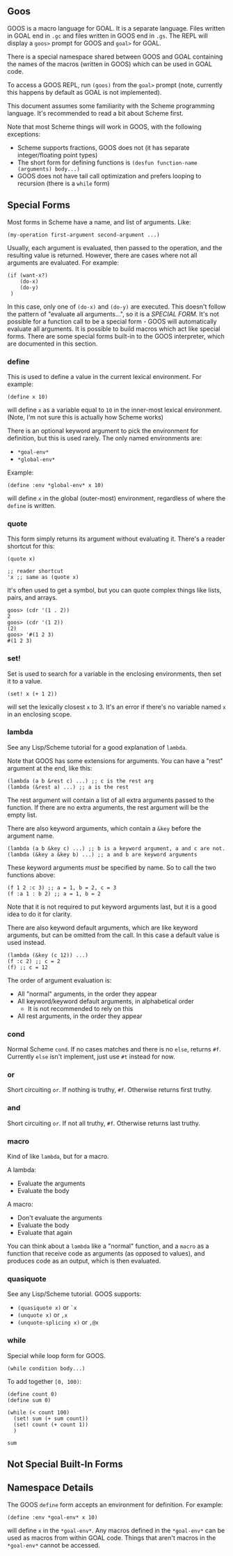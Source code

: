 Goos
-----
GOOS is a macro language for GOAL. It is a separate language.  Files written in GOAL end in `.gc`  and files written in GOOS end in `.gs`.  The REPL will display a `goos>` prompt for GOOS and `goal>` for GOAL.

There is a special namespace shared between GOOS and GOAL containing the names of the macros (written in GOOS) which can be used in GOAL code.

To access a GOOS REPL, run `(goos)` from the `goal>` prompt (note, currently this happens by default as GOAL is not implemented).  

This document assumes some familiarity with the Scheme programming language.  It's recommended to read a bit about Scheme first.

Note that most Scheme things will work in GOOS, with the following exceptions:
- Scheme supports fractions, GOOS does not (it has separate integer/floating point types)
- The short form for defining functions is `(desfun function-name (arguments) body...)`
- GOOS does not have tail call optimization and prefers looping to recursion (there is a `while` form)


Special Forms
---------------
Most forms in Scheme have a name, and list of arguments. Like:
```
(my-operation first-argument second-argument ...)
```
Usually, each argument is evaluated, then passed to the operation, and the resulting value is returned.  However, there are cases where not all arguments are evaluated.  For example:
```
(if (want-x?)
    (do-x)
    (do-y)
 )
```
In this case, only one of `(do-x)` and `(do-y)` are executed.  This doesn't follow the pattern of "evaluate all arguments...", so it is a *SPECIAL FORM*.  It's not possible for a function call to be a special form - GOOS will automatically evaluate all arguments.  It is possible to build macros which act like special forms.  There are some special forms built-in to the GOOS interpreter, which are documented in this section.

### define
This is used to define a value in the current lexical environment.
For example:
```
(define x 10)
```
will define `x` as a variable equal to `10` in the inner-most lexical environment. (Note, I'm not sure this is actually how Scheme works)

There is an optional keyword argument to pick the environment for definition, but this is used rarely.  The only named environments are:
- `*goal-env*`
- `*global-env*`

Example:
```
(define :env *global-env* x 10)
```
will define `x` in the global (outer-most) environment, regardless of where the `define` is written.


### quote
This form simply returns its argument without evaluating it.  There's a reader shortcut for this:
```
(quote x)

;; reader shortcut
'x ;; same as (quote x)
```

It's often used to get a symbol, but you can quote complex things like lists, pairs, and arrays.
```
goos> (cdr '(1 . 2))
2
goos> (cdr '(1 2))
(2)
goos> '#(1 2 3)
#(1 2 3)
```

### set!
Set is used to search for a variable in the enclosing environments, then set it to a value.
```
(set! x (+ 1 2))
```
will set the lexically closest `x` to 3.  It's an error if there's no variable named `x` in an enclosing scope.

### lambda
See any Lisp/Scheme tutorial for a good explanation of `lambda`.

Note that GOOS has some extensions for arguments.  You can have a "rest" argument at the end, like this:
```
(lambda (a b &rest c) ...) ;; c is the rest arg
(lambda (&rest a) ...) ;; a is the rest
```

The rest argument will contain a list of all extra arguments passed to the function.  If there are no extra arguments, the rest argument will be the empty list.

There are also keyword arguments, which contain a `&key` before the argument name.
```
(lambda (a b &key c) ...) ;; b is a keyword argument, a and c are not.
(lambda (&key a &key b) ...) ;; a and b are keyword arguments
```

These keyword arguments _must_ be specified by name. So to call the two functions above:
```
(f 1 2 :c 3) ;; a = 1, b = 2, c = 3
(f :a 1 : b 2) ;; a = 1, b = 2
```

Note that it is not required to put keyword arguments last, but it is a good idea to do it for clarity.

There are also keyword default arguments, which are like keyword arguments, but can be omitted from the call.  In this case a default value is used instead.
```
(lambda (&key (c 12)) ...)
(f :c 2) ;; c = 2
(f) ;; c = 12
```

The order of argument evaluation is:
- All "normal" arguments, in the order they appear
- All keyword/keyword default arguments, in alphabetical order
  - It is not recommended to rely on this
- All rest arguments, in the order they appear

### cond
Normal Scheme `cond`. If no cases matches and there is no `else`, returns `#f`.
Currently `else` isn't implement, just use `#t` instead for now.

### or
Short circuiting `or`. If nothing is truthy, `#f`. Otherwise returns first truthy.

### and
Short circuiting `or`. If not all truthy, `#f`. Otherwise returns last truthy.

### macro
Kind of like `lambda`, but for a macro.  

A lambda:
- Evaluate the arguments
- Evaluate the body

A macro:
- Don't evaluate the arguments
- Evaluate the body
- Evaluate that again

You can think about a `lambda` like a "normal" function, and a `macro` as a function that receive code as arguments (as opposed to values), and produces code as an output, which is then evaluated.

### quasiquote
See any Lisp/Scheme tutorial.  GOOS supports:

- `(quasiquote x)` or ``` `x ```
- `(unquote x)` or `,x`
- `(unquote-splicing x)` or `,@x`

### while
Special while loop form for GOOS.

`(while condition body...)`

To add together `[0, 100)`:
```
(define count 0)
(define sum 0)

(while (< count 100)
  (set! sum (+ sum count))
  (set! count (+ count 1))
  )

sum
```

Not Special Built-In Forms
---------------------------


Namespace Details
------------------
The GOOS `define` form accepts an environment for definition.  For example:
```
(define :env *goal-env* x 10)
```
will define `x` in the `*goal-env*`.  Any macros defined in the `*goal-env*` can be used as macros from within GOAL code.
Things that aren't macros in the `*goal-env*` cannot be accessed.

